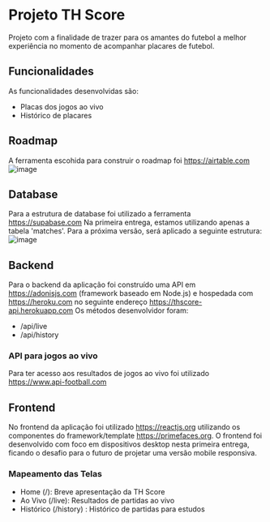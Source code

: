 # Projeto TH Score
Projeto com a finalidade de trazer para os amantes do futebol a melhor experiência no momento de acompanhar placares de futebol.


## Funcionalidades
As funcionalidades desenvolvidas são:
 - Placas dos jogos ao vivo
 - Histórico de placares


## Roadmap
A ferramenta escohida para construir o roadmap foi https://airtable.com
![image](https://user-images.githubusercontent.com/47663864/199133694-60889e69-0502-4a58-a5cd-ada57fc614ed.png)


## Database
Para a estrutura de database foi utilizado a ferramenta https://supabase.com
Na primeira entrega, estamos utilizando apenas a tabela 'matches'. Para a próxima versão, será aplicado a seguinte estrutura:
![image](https://user-images.githubusercontent.com/47663864/199134050-1a282656-e0d1-4a58-80e6-aef18ac88f6e.png)


## Backend
Para o backend da aplicação foi construído uma API em https://adonisjs.com (framework baseado em Node.js) e hospedada com https://heroku.com no seguinte endereço https://thscore-api.herokuapp.com 
Os métodos desenvolvidor foram:
- /api/live
- /api/history

### API para jogos ao vivo
Para ter acesso aos resultados de jogos ao vivo foi utilizado https://www.api-football.com


## Frontend
No frontend da aplicação foi utilizado https://reactjs.org utilizando os componentes do framework/template https://primefaces.org. O frontend foi desenvolvido com foco em dispositivos desktop nesta primeira entrega, ficando o desafio para o futuro de projetar uma versão mobile responsiva.

### Mapeamento das Telas
- Home (/): Breve apresentação da TH Score
- Ao Vivo (/live): Resultados de partidas ao vivo
- Histórico (/history) : Histórico de partidas para estudos
